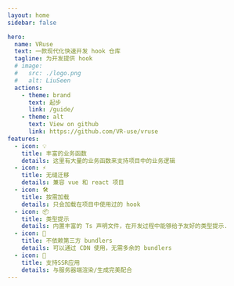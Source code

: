 ```yaml
---
layout: home
sidebar: false

hero:
  name: VRuse
  text: 一款现代化快速开发 hook 仓库
  tagline: 为开发提供 hook
  # image:
  #   src: ./logo.png
  #   alt: LiuSeen
  actions:
    - theme: brand
      text: 起步
      link: /guide/
    - theme: alt
      text: View on github
      link: https://github.com/VR-use/vruse
features:
  - icon: 💡
    title: 丰富的业务函数
    details: 这里有大量的业务函数来支持项目中的业务逻辑
  - icon: ⚡️
    title: 无缝迁移
    details: 兼容 vue 和 react 项目
  - icon: 🛠️
    title: 按需加载
    details: 只会加载在项目中使用过的 hook
  - icon: 📦
    title: 类型提示
    details: 内置丰富的 Ts 声明文件，在开发过程中能够给予友好的类型提示.
  - icon: 🔩
    title: 不依赖第三方 bundlers
    details: 可以通过 CDN 使用，无需多余的 bundlers
  - icon: 🔑
    title: 支持SSR应用
    details: 与服务器端渲染/生成完美配合
---
```



<Home />
<PreferenceSwitch/>